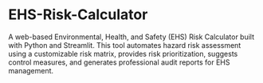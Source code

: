 # EHS-Risk-Calculator
A web-based Environmental, Health, and Safety (EHS) Risk Calculator built with Python and Streamlit.  This tool automates hazard risk assessment using a customizable risk matrix, provides risk prioritization,  suggests control measures, and generates professional audit reports for EHS management.
